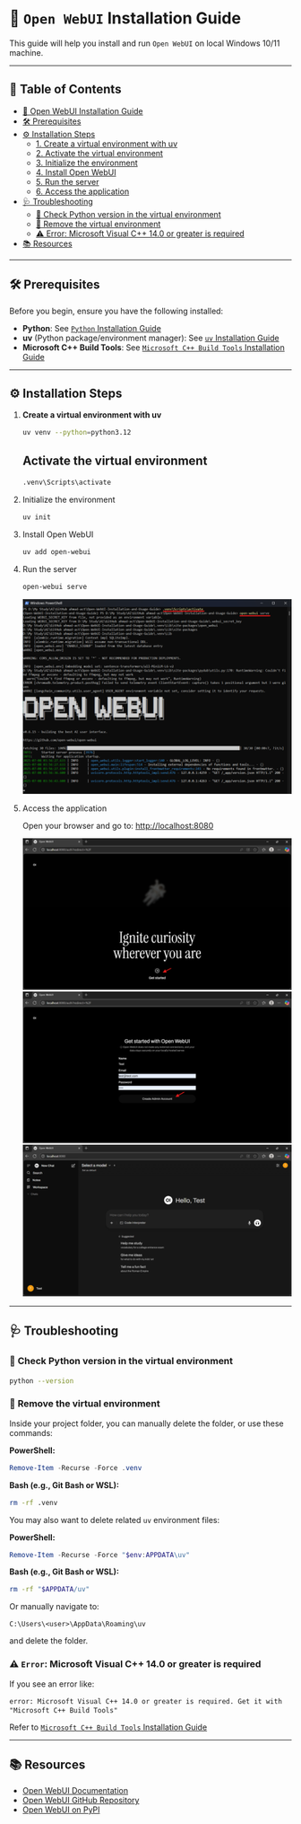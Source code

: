 # 🚀 `Open WebUI` Installation Guide

This guide will help you install and run `Open WebUI` on local Windows 10/11 machine.

---

## 📑 Table of Contents

- [🚀 Open WebUI Installation Guide](#-open-webui-installation-guide)
- [🛠️ Prerequisites](#️-prerequisites)
- [⚙️ Installation Steps](#️-installation-steps)
  - [1. Create a virtual environment with uv](#1-create-a-virtual-environment-with-uv)
  - [2. Activate the virtual environment](#2-activate-the-virtual-environment)
  - [3. Initialize the environment](#3-initialize-the-environment)
  - [4. Install Open WebUI](#4-install-open-webui)
  - [5. Run the server](#5-run-the-server)
  - [6. Access the application](#6-access-the-application)
- [🩺 Troubleshooting](#-troubleshooting)
  - [🐍 Check Python version in the virtual environment](#-check-python-version-in-the-virtual-environment)
  - [🧹 Remove the virtual environment](#-remove-the-virtual-environment)
  - [⚠️ Error: Microsoft Visual C++ 14.0 or greater is required](#️-error-microsoft-visual-c-140-or-greater-is-required)
- [📚 Resources](#-resources)

---

## 🛠️ Prerequisites

Before you begin, ensure you have the following installed:

- **Python**: See [`Python` Installation Guide](./python-installation-guide.md)
- **uv** (Python package/environment manager): See [`uv` Installation Guide](./uv-installation-guide.md)
- **Microsoft C++ Build Tools**: See [`Microsoft C++ Build Tools` Installation Guide](./microsoft-c++-build-tools-installation-guide.md)

---

## ⚙️ Installation Steps

1. **Create a virtual environment with uv**  

    ```bash
    uv venv --python=python3.12
    ```

    ## Activate the virtual environment

    ```bash
    .venv\Scripts\activate
    ```

2. Initialize the environment

    ```bash
    uv init
    ```

3. Install Open WebUI

    ```bash
    uv add open-webui
    ```

4. Run the server

    ```bash
    open-webui serve
    ```
    
    ![Open WebUI Run](doc/open-webui/open-webui-run-1.png)

5. Access the application

    Open your browser and go to: [http://localhost:8080](http://localhost:8080/)

    ![Open WebUI Access](doc/open-webui/open-webui-access-1.png)
    ![Open WebUI Access](doc/open-webui/open-webui-access-2.png)
    ![Open WebUI Access](doc/open-webui/open-webui-access-3.png)

---

## 🩺 Troubleshooting

### 🐍 **Check Python version in the virtual environment**

```bash
python --version
```

### 🧹 **Remove the virtual environment**

Inside your project folder, you can manually delete the folder, or use these commands:

**PowerShell:**

```powershell
Remove-Item -Recurse -Force .venv
```

**Bash (e.g., Git Bash or WSL):**

```bash
rm -rf .venv
```

You may also want to delete related `uv` environment files:

**PowerShell:**

```powershell
Remove-Item -Recurse -Force "$env:APPDATA\uv"
```

**Bash (e.g., Git Bash or WSL):**

```bash
rm -rf "$APPDATA/uv"
```

Or manually navigate to:

```
C:\Users\<user>\AppData\Roaming\uv
```

and delete the folder.

### ⚠️ **`Error`: Microsoft Visual C++ 14.0 or greater is required**

If you see an error like:

```plaintext
error: Microsoft Visual C++ 14.0 or greater is required. Get it with "Microsoft C++ Build Tools"
```

Refer to [`Microsoft C++ Build Tools` Installation Guide](./microsoft-c++-build-tools-installation-guide.md)

---

## 📚 Resources

- [Open WebUI Documentation](https://docs.openwebui.com/)
- [Open WebUI GitHub Repository](https://github.com/open-webui/open-webui)
- [Open WebUI on PyPI](https://pypi.org/project/open-webui/)

